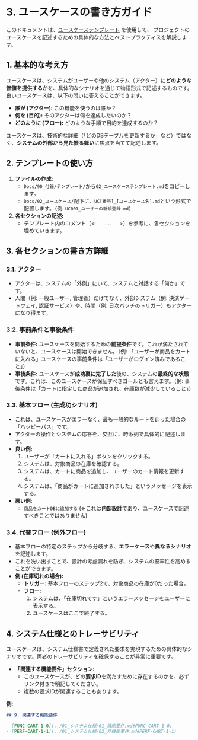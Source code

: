 # 3. ユースケースの書き方ガイド

このドキュメントは、[ユースケーステンプレート](../../90_付録/テンプレート/02_ユースケーステンプレート.md) を使用して、
プロジェクトのユースケースを記述するための具体的な方法とベストプラクティスを解説します。

## 1. 基本的な考え方

ユースケースは、システムがユーザーや他のシステム（アクター）に**どのような価値を提供するか**を、具体的なシナリオを通じて物語形式で記述するものです。
良いユースケースは、以下の問いに答えることができます。

- **誰が (アクター):** この機能を使うのは誰か？
- **何を (目的):** そのアクターは何を達成したいのか？
- **どのように (フロー):** どのような手順で目的を達成するのか？

ユースケースは、技術的な詳細（「どのDBテーブルを更新するか」など）ではなく、**システムの外部から見た振る舞い**に焦点を当てて記述します。

## 2. テンプレートの使い方

1. **ファイルの作成:**
    - `Docs/90_付録/テンプレート/`から`02_ユースケーステンプレート.md`をコピーします。
    - `Docs/02_ユースケース/`配下に、`UC[番号]_[ユースケース名].md`という形式で配置します。（例: `UC001_ユーザーの新規登録.md`）
2. **各セクションの記述:**
    - テンプレート内のコメント（`<!-- ... -->`）を参考に、各セクションを埋めていきます。

## 3. 各セクションの書き方詳細

### 3.1. アクター

- アクターは、システムの「外側」にいて、システムと対話する「何か」です。
- 人間（例: 一般ユーザー, 管理者）だけでなく、外部システム（例: 決済ゲートウェイ, 認証サービス）や、時間（例: 日次バッチのトリガー）もアクターになり得ます。

### 3.2. 事前条件と事後条件

- **事前条件:** ユースケースを開始するための**前提条件**です。これが満たされていないと、ユースケースは開始できません。（例: 「ユーザーが商品をカートに入れる」ユースケースの事前条件は「ユーザーがログイン済みであること」）
- **事後条件:** ユースケースが**成功裏に完了した**後の、システムの**最終的な状態**です。これは、このユースケースが保証すべきゴールとも言えます。（例: 事後条件は「カートに指定した商品が追加され、在庫数が減少していること」）

### 3.3. 基本フロー (主成功シナリオ)

- これは、ユースケースがエラーなく、最も一般的なルートを辿った場合の「ハッピーパス」です。
- アクターの操作とシステムの応答を、交互に、時系列で具体的に記述します。
- **良い例:**
    1. ユーザーが「カートに入れる」ボタンをクリックする。
    2. システムは、対象商品の在庫を確認する。
    3. システムは、カートに商品を追加し、ユーザーのカート情報を更新する。
    4. システムは、「商品がカートに追加されました」というメッセージを表示する。
- **悪い例:**
    - `商品をカートDBに追加する` (←これは**内部設計**であり、ユースケースで記述すべきことではありません)

### 3.4. 代替フロー (例外フロー)

- 基本フローの特定のステップから分岐する、**エラーケース**や**異なるシナリオ**を記述します。
- これを洗い出すことで、設計の考慮漏れを防ぎ、システムの堅牢性を高めることができます。
- **例 (在庫切れの場合):**
    - **トリガー:** 基本フローのステップ2で、対象商品の在庫が0だった場合。
    - **フロー:**
        1. システムは、「在庫切れです」というエラーメッセージをユーザーに表示する。
        2. ユースケースはここで終了する。

## 4. システム仕様とのトレーサビリティ

ユースケースは、システム仕様書で定義された要求を実現するための具体的なシナリオです。両者のトレーサビリティを確保することが非常に重要です。

- **「関連する機能要件」セクション:**
    - このユースケースが、どの**要求ID**を満たすために存在するのかを、必ずリンク付きで明記してください。
    - 複数の要求IDが関連することもあります。

**例:**

```markdown
## 9. 関連する機能要件

- [FUNC-CART-1-0](../01_システム仕様/01_機能要件.md#FUNC-CART-1-0)
- [PERF-CART-1-1](../01_システム仕様/02_非機能要件.md#PERF-CART-1-1)
```
